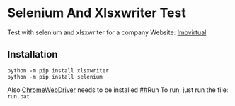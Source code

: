 # Selenium And Xlsxwriter Test
Test with selenium and xlsxwriter for a company
Website: [Imovirtual](https://www.imovirtual.com)
## Installation
```
python -m pip install xlsxwriter
python -m pip install selenium
```
Also [ChromeWebDriver](https://chromedriver.chromium.org) needs to be installed
##Run
To run, just run the file: ```run.bat```
